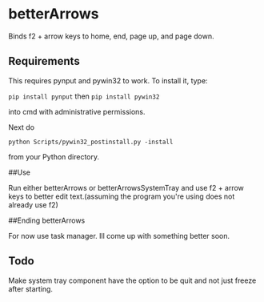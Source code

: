 # betterArrows

Binds f2 + arrow keys to home, end, page up, and page down.

## Requirements

This requires pynput and pywin32 to work. To install it, type:

`pip install pynput`
then
`pip install pywin32`

into cmd with administrative permissions.

Next do 

`python Scripts/pywin32_postinstall.py -install` 

from your Python directory.

##Use

Run either betterArrows or betterArrowsSystemTray and use f2 + arrow keys to better edit text.(assuming the program you're using does not already use f2)

##Ending betterArrows

For now use task manager. Ill come up with something better soon.

## Todo

Make system tray component have the option to be quit and not just freeze after starting.
